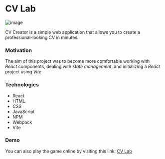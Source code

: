 # CV Lab

![image](https://github.com/Elliot-Akande/cv-application/assets/92980481/a3c91574-b840-4740-83e2-6d883151b750)

CV Creator is a simple web application that allows you to create a professional-looking CV in minutes.

### Motivation

The aim of this project was to become more comfortable working with *React* components, dealing with *state management*, and initializing a *React* project using *Vite* 

### Technologies

- React
- HTML
- CSS
- JavaScript
- NPM 
- Webpack
- Vite

### Demo

You can also play the game online by visiting this link: [CV Lab](https://main--cv-lab.netlify.app/)
